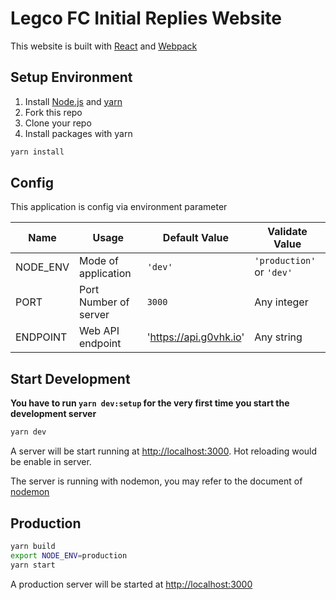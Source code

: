 # Legco FC Initial Replies Website

This website is built with [React](https://reactjs.org/) and [Webpack](https://webpack.js.org/)

## Setup Environment

1. Install [Node.js](https://nodejs.org) and [yarn](https://yarnpkg.org)
2. Fork this repo
3. Clone your repo
4. Install packages with yarn
```bash
yarn install
```

## Config
This application is config via environment parameter

| Name | Usage | Default Value | Validate Value |
|------|-------|---------------|----------------|
| NODE_ENV | Mode of application | `'dev'` | `'production'` or `'dev'` |
| PORT | Port Number of server | `3000` | Any integer |
| ENDPOINT | Web API endpoint | 'https://api.g0vhk.io' | Any string |

## Start Development
**You have to run `yarn dev:setup` for the very first time you start the development server**

```bash
yarn dev
```

A server will be start running at [http://localhost:3000](http://localhost:3000).
Hot reloading would be enable in server.

The server is running with nodemon, you may refer to the document of [nodemon](https://nodemon.io/)

## Production

```bash
yarn build
export NODE_ENV=production
yarn start
```
A production server will be started at [http://localhost:3000](http://localhost:3000)
